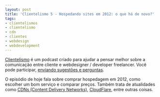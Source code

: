 ```yaml
---
layout: post
title: 'Clientelismo 5 - Hospedando sites em 2012: o que há de novo?'
tags:
- clientelismos
- clientelismo
- cdn
- clientes
- webdesign
- webdevelopment
---
```


[Clientelismo](http://caosordenado.com/tag/clientelismo.html) é um podcast criado para ajudar a pensar melhor sobre a comunicação entre cliente e webdesigner / developer freelancer. Você pode participar, [enviando sugestões e perguntas](http://caosordenado.com/contato/).

O episódio de hoje fala sobre comprar hospedagem em 2012, como escolher um bom serviço e comparar preços. Também trata de atualidades como [CDNs (Content Delivery Networks)](http://en.wikipedia.org/wiki/Content_delivery_network), [CloudFlare](http://www.cloudflare.com/), entre outras coisas.
